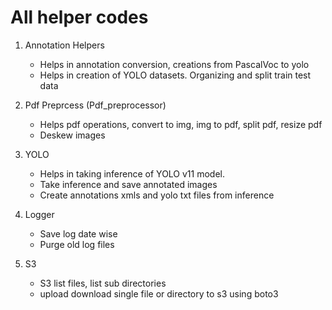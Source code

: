 # All helper codes

1. Annotation Helpers
    - Helps in annotation conversion, creations from PascalVoc to yolo
    - Helps in creation of YOLO datasets. Organizing and split train test data
2. Pdf Preprcess (Pdf_preprocessor)
    - Helps pdf operations, convert to img, img to pdf, split pdf, resize pdf
    - Deskew images

3. YOLO 
    - Helps in taking inference of YOLO v11 model.
    - Take inference and save annotated images 
    - Create annotations xmls and yolo txt files from inference

4. Logger 
    - Save log date wise
    - Purge old log files
5. S3
    - S3 list files, list sub directories
    - upload download single file or directory to s3 using boto3
    